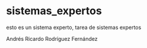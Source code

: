 # sistemas_expertos
esto es un sistema experto, tarea de sistemas expertos

Andrés Ricardo Rodríguez Fernández
